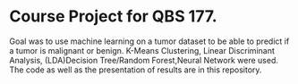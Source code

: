 # Course Project for QBS 177. 
Goal was to use machine learning on a tumor dataset to be able to predict if a tumor is malignant or benign. K-Means Clustering, Linear Discriminant Analysis,  (LDA)Decision Tree/Random Forest,Neural Network were used. The code as well as the presentation of results are in this repository.
